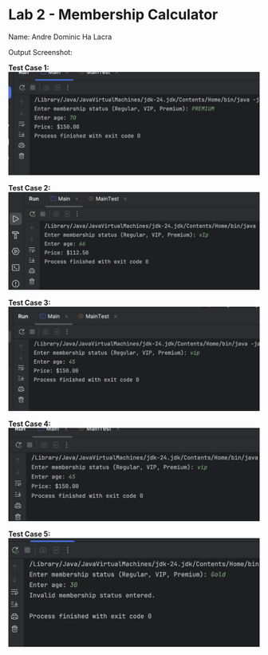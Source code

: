 <h1>Lab 2 - Membership Calculator</h1>
Name: Andre Dominic Ha Lacra

Output Screenshot:

<strong>Test Case 1:</strong>
![Alt text](test-case-screenshots/JavaLab2-TestCase1.png)

<strong>Test Case 2:</strong>
![Alt text](test-case-screenshots/JavaLab2-TestCase2.png)

<strong>Test Case 3:</strong>
![Alt text](test-case-screenshots/JavaLab2-TestCase3.png)

<strong>Test Case 4:</strong>
![Alt text](test-case-screenshots/JavaLab2-TestCase4.png)

<strong>Test Case 5:</strong>
![Alt text](test-case-screenshots/JavaLab2-TestCase5.png)
